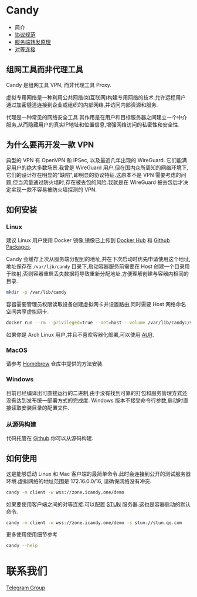 # Candy

- 简介
- [协议规范](specification.md)
- [服务端转发原理](forward.md)
- [对等连接](peer-to-peer.md)

## 组网工具而非代理工具

Candy 是组网工具 VPN, 而非代理工具 Proxy.

虚拟专用网络是一种利用公共网络(如互联网)构建专用网络的技术.允许远程用户通过加密隧道连接到企业或组织的内部网络,并访问内部资源和服务.

代理是一种常见的网络安全工具.其作用是在用户和目标服务器之间建立一个中介服务,从而隐藏用户的真实IP地址和位置信息,增强网络访问的私密性和安全性.

## 为什么要再开发一款 VPN

典型的 VPN 有 OpenVPN 和 IPSec, 以及最近几年出现的 WireGuard. 它们能满足用户的绝大多数场景.我曾是 WireGuard 用户,但在国内众所周知的网络环境下,它们的设计存在明显的"缺陷",即明显的协议特征.这原本不是 VPN 需要考虑的问题,但当流量通过防火墙时,存在被丢包的风险.我就是在 WireGuard 被丢包后才决定实现一款不容易被防火墙探测的 VPN.

## 如何安装

### Linux

建议 Linux 用户使用 Docker 镜像,镜像已上传到 [Docker Hub](https://hub.docker.com/r/lanthora/candy) 和 [Github Packages](https://github.com/lanthora/candy/pkgs/container/candy).

Candy 会缓存上次从服务端分配到的地址,并在下次启动时优先申请使用这个地址,地址保存在 `/var/lib/candy` 目录下,启动容器服务前需要在 Host 创建一个目录用于映射,否则容器重启丢失数据将导致重新分配地址.方便理解创建与容器内相同的目录.

```bash
mkdir -p /var/lib/candy
```

容器需要管理员权限读取设备创建虚拟网卡并设置路由,同时需要 Host 网络命名空间共享虚拟网卡.

```bash
docker run --rm --privileged=true --net=host --volume /var/lib/candy:/var/lib/candy docker.io/lanthora/candy:latest
```

如果你是 Arch Linux 用户,并且不喜欢容器化部署,可以使用 [AUR](https://aur.archlinux.org/packages/candy).

### MacOS

请参考 [Homebrew](https://github.com/lanthora/homebrew-repo) 仓库中提供的方法安装.

### Windows

目前已经编译出可直接运行的二进制,由于没有找到可靠的打包和服务管理方式还没有达到发布统一部署方式的完成度. Windows 版本不接受命令行参数,启动时直接读取安装目录的配置文件.

### 从源码构建

代码托管在 [Github](https://github.com/lanthora/candy).你可以从源码构建.

## 如何使用

这是能够启动 Linux 和 Mac 客户端的最简单命令.此时会连接到公开的测试服务器环境.虚拟网络的地址范围是 172.16.0.0/16, 请确保网络没有冲突.

```bash
candy -m client -w wss://zone.icandy.one/demo
```

如果要使用客户端之间的对等连接.可以配置 [STUN](https://en.wikipedia.org/wiki/STUN) 服务器.这也是容器启动的默认命令.

```bash
candy -m client -w wss://zone.icandy.one/demo -s stun://stun.qq.com
```

更多使用使用细节参考

```bash
candy --help
```

# 联系我们

[Telegram Group](https://t.me/CandyUserGroup)
